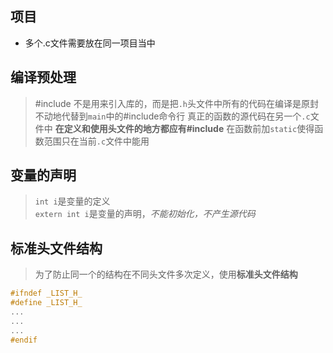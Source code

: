 ## 项目
- 多个.c文件需要放在同一项目当中
## 编译预处理
> #include 不是用来引入库的，而是把`.h`头文件中所有的代码在编译是原封不动地代替到`main`中的#include命令行
真正的函数的源代码在另一个`.c`文件中
**在定义和使用头文件的地方都应有#include**
在函数前加`static`使得函数范围只在当前`.c`文件中能用
## 变量的声明
> `int i`是变量的定义  
`extern int i`是变量的声明，*不能初始化，不产生源代码*
## 标准头文件结构
> 为了防止同一个的结构在不同头文件多次定义，使用**标准头文件结构**
```C
#ifndef _LIST_H_
#define _LIST_H_
...
...
...
#endif

```